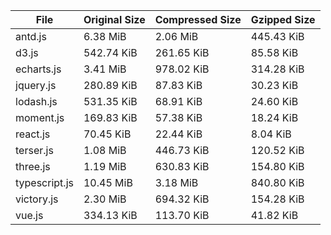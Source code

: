 | File | Original Size | Compressed Size | Gzipped Size |
| --- | --- | --- | --- |
| antd.js | 6.38 MiB | 2.06 MiB | 445.43 KiB |
| d3.js | 542.74 KiB | 261.65 KiB | 85.58 KiB |
| echarts.js | 3.41 MiB | 978.02 KiB | 314.28 KiB |
| jquery.js | 280.89 KiB | 87.83 KiB | 30.23 KiB |
| lodash.js | 531.35 KiB | 68.91 KiB | 24.60 KiB |
| moment.js | 169.83 KiB | 57.38 KiB | 18.24 KiB |
| react.js | 70.45 KiB | 22.44 KiB | 8.04 KiB |
| terser.js | 1.08 MiB | 446.73 KiB | 120.52 KiB |
| three.js | 1.19 MiB | 630.83 KiB | 154.80 KiB |
| typescript.js | 10.45 MiB | 3.18 MiB | 840.80 KiB |
| victory.js | 2.30 MiB | 694.32 KiB | 154.28 KiB |
| vue.js | 334.13 KiB | 113.70 KiB | 41.82 KiB |
